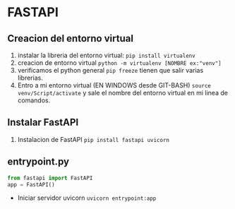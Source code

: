 # FASTAPI
## Creacion del entorno virtual
1. instalar la libreria del entorno virtual: ````pip install virtualenv````
2. creacion de entorno virtual ````python -m virtualenv [NOMBRE ex:"venv"]````
3. verificamos el python general ````pip freeze```` tienen que salir varias librerias.
4. Entro a mi entorno virtual (EN WINDOWS desde GIT-BASH) ````source venv/Script/activate```` y sale el nombre del entorno virtual en mi linea de comandos.

## Instalar FastAPI
1. Instalacion de FastAPI ````pip install fastapi uvicorn````

## entrypoint.py
````py
from fastapi import FastAPI
app = FastAPI()
````
- Iniciar servidor uvicorn ````uvicorn entrypoint:app````
